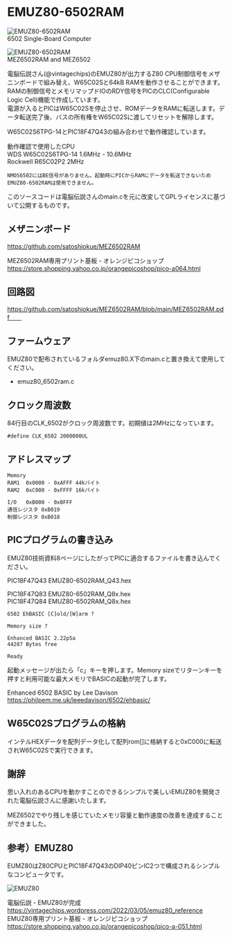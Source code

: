 # EMUZ80-6502RAM

![EMUZ80-6502RAM](https://github.com/satoshiokue/EMUZ80-6502RAM/blob/main/imgs/IMG_1725.jpeg)  
6502 Single-Board Computer    

![EMUZ80-6502RAM](https://github.com/satoshiokue/EMUZ80-6502RAM/blob/main/imgs/IMG_1711.jpeg)  
MEZ6502RAM and MEZ6502  

電脳伝説さん(@vintagechips)のEMUZ80が出力するZ80 CPU制御信号をメザニンボードで組み替え、W65C02Sと64kB RAMを動作させることができます。  
RAMの制御信号とメモリマップドIOのRDY信号をPICのCLC(Configurable Logic Cell)機能で作成しています。  
電源が入るとPICはW65C02Sを停止させ、ROMデータをRAMに転送します。データ転送完了後、バスの所有権をW65C02Sに渡してリセットを解除します。  

W65C02S6TPG-14とPIC18F47Q43の組み合わせで動作確認しています。  

動作確認で使用したCPU  
WDS W65C02S6TPG-14 1.6MHz - 10.6MHz  
Rockwell R65C02P2 2MHz  

```
NMOS6502にはBE信号がありません。起動時にPICからRAMにデータを転送できないためEMUZ80-6502RAMは使用できません。  
```

このソースコードは電脳伝説さんのmain.cを元に改変してGPLライセンスに基づいて公開するものです。

## メザニンボード
https://github.com/satoshiokue/MEZ6502RAM  

MEZ6502RAM専用プリント基板 - オレンジピコショップ  
https://store.shopping.yahoo.co.jp/orangepicoshop/pico-a064.html


## 回路図
https://github.com/satoshiokue/MEZ6502RAM/blob/main/MEZ6502RAM.pdf　　

## ファームウェア

EMUZ80で配布されているフォルダemuz80.X下のmain.cと置き換えて使用してください。
* emuz80_6502ram.c  

## クロック周波数

84行目のCLK_6502がクロック周波数です。初期値は2MHzになっています。
```
#define CLK_6502 2000000UL
```

## アドレスマップ
```
Memory
RAM1  0x0000 - 0xAFFF 44kバイト
RAM2  0xC000 - 0xFFFF 16kバイト

I/O   0xB000 - 0xBFFF
通信レジスタ 0xB019
制御レジスタ 0xB018
```

## PICプログラムの書き込み
EMUZ80技術資料8ページにしたがってPICに適合するファイルを書き込んでください。  

PIC18F47Q43 EMUZ80-6502RAM_Q43.hex  

PIC18F47Q83 EMUZ80-6502RAM_Q8x.hex  
PIC18F47Q84 EMUZ80-6502RAM_Q8x.hex  


```
6502 EhBASIC [C]old/[W]arm ?

Memory size ?

Enhanced BASIC 2.22p5a
44287 Bytes free

Ready
```
起動メッセージが出たら「c」キーを押します。Memory sizeでリターンキーを押すと利用可能な最大メモリでBASICの起動が完了します。


Enhanced 6502 BASIC by Lee Davison  
https://philpem.me.uk/leeedavison/6502/ehbasic/  

## W65C02Sプログラムの格納
インテルHEXデータを配列データ化して配列rom[]に格納すると0xC000に転送されW65C02Sで実行できます。

## 謝辞
思い入れのあるCPUを動かすことのできるシンプルで美しいEMUZ80を開発された電脳伝説さんに感謝いたします。

MEZ6502でやり残しを感じていたメモリ容量と動作速度の改善を達成することができました。  

## 参考）EMUZ80
EUMZ80はZ80CPUとPIC18F47Q43のDIP40ピンIC2つで構成されるシンプルなコンピュータです。

![EMUZ80](https://github.com/satoshiokue/EMUZ80-6502/blob/main/imgs/IMG_Z80.jpeg)

電脳伝説 - EMUZ80が完成  
https://vintagechips.wordpress.com/2022/03/05/emuz80_reference  
EMUZ80専用プリント基板 - オレンジピコショップ  
https://store.shopping.yahoo.co.jp/orangepicoshop/pico-a-051.html

